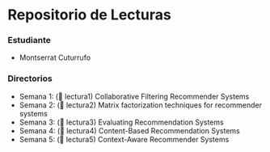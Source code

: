 # Repositorio de Lecturas

### Estudiante

- Montserrat Cuturrufo

### Directorios

- Semana 1: (:file_folder: lectura1) Collaborative Filtering Recommender Systems
- Semana 2: (:file_folder: lectura2) Matrix factorization techniques for recommender systems
- Semana 3: (:file_folder: lectura3) Evaluating Recommendation Systems
- Semana 4: (:file_folder: lectura4) Content-Based Recommendation Systems
- Semana 5: (:file_folder: lectura5) Context-Aware Recommender Systems
